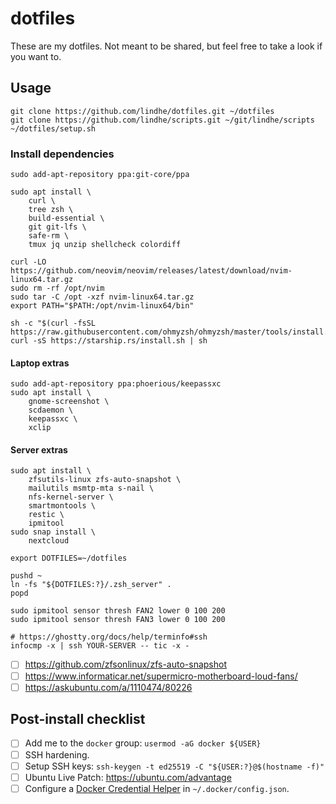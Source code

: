 # dotfiles

These are my dotfiles. Not meant to be shared, but feel free to take a look if you want to.

## Usage

```shell
git clone https://github.com/lindhe/dotfiles.git ~/dotfiles
git clone https://github.com/lindhe/scripts.git ~/git/lindhe/scripts
~/dotfiles/setup.sh
```

### Install dependencies

```shell
sudo add-apt-repository ppa:git-core/ppa
```

```shell
sudo apt install \
    curl \
    tree zsh \
    build-essential \
    git git-lfs \
    safe-rm \
    tmux jq unzip shellcheck colordiff
```

```shell
curl -LO https://github.com/neovim/neovim/releases/latest/download/nvim-linux64.tar.gz
sudo rm -rf /opt/nvim
sudo tar -C /opt -xzf nvim-linux64.tar.gz
export PATH="$PATH:/opt/nvim-linux64/bin"
```

```shell
sh -c "$(curl -fsSL https://raw.githubusercontent.com/ohmyzsh/ohmyzsh/master/tools/install.sh)"
curl -sS https://starship.rs/install.sh | sh
```

#### Laptop extras

```shell
sudo add-apt-repository ppa:phoerious/keepassxc
sudo apt install \
    gnome-screenshot \
    scdaemon \
    keepassxc \
    xclip
```

#### Server extras

```shell
sudo apt install \
    zfsutils-linux zfs-auto-snapshot \
    mailutils msmtp-mta s-nail \
    nfs-kernel-server \
    smartmontools \
    restic \
    ipmitool
sudo snap install \
    nextcloud
```

```
export DOTFILES=~/dotfiles

pushd ~
ln -fs "${DOTFILES:?}/.zsh_server" .
popd
```

```
sudo ipmitool sensor thresh FAN2 lower 0 100 200
sudo ipmitool sensor thresh FAN3 lower 0 100 200
```

```
# https://ghostty.org/docs/help/terminfo#ssh
infocmp -x | ssh YOUR-SERVER -- tic -x -
```

- [ ] <https://github.com/zfsonlinux/zfs-auto-snapshot>
- [ ] <https://www.informaticar.net/supermicro-motherboard-loud-fans/>
- [ ] <https://askubuntu.com/a/1110474/80226>

## Post-install checklist

- [ ] Add me to the `docker` group: `usermod -aG docker ${USER}`
- [ ] SSH hardening.
- [ ] Setup SSH keys: `ssh-keygen -t ed25519 -C "${USER:?}@$(hostname -f)"`
- [ ] Ubuntu Live Patch: https://ubuntu.com/advantage
- [ ] Configure a [Docker Credential Helper](https://github.com/docker/docker-credential-helpers/) in `~/.docker/config.json`.
